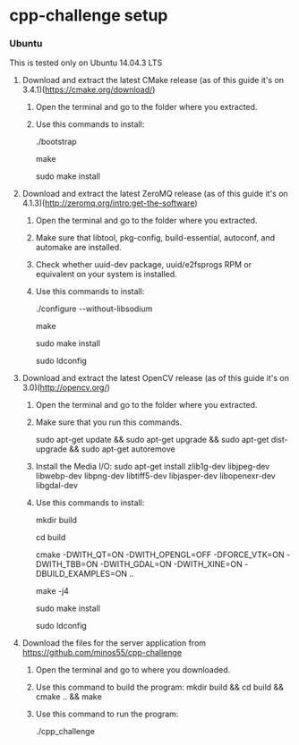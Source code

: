 # cpp-challenge setup

### Ubuntu ###
This is tested only on Ubuntu 14.04.3 LTS

1. Download and extract the latest CMake release (as of this guide it's on 3.4.1)(https://cmake.org/download/) 
	1. Open the terminal and go to the folder where you extracted.
	2. Use this commands to install:
	
          ./bootstrap

          make

          sudo make install

2. Download and extract the latest ZeroMQ release (as of this guide it's on 4.1.3)(http://zeromq.org/intro:get-the-software)
	1. Open the terminal and go to the folder where you extracted.
	2. Make sure that libtool, pkg-config, build-essential, autoconf, and automake are installed.
	3. Check whether uuid-dev package, uuid/e2fsprogs RPM or equivalent on your system is installed.
	4. Use this commands to install:
		
        ./configure --without-libsodium
		
        make
		
        sudo make install
		
        sudo ldconfig


3. Download and extract the latest OpenCV release (as of this guide it's on 3.0)(http://opencv.org/)
	1. Open the terminal and go to the folder where you extracted.
	2. Make sure that you run this commands.
	
		sudo apt-get update && sudo apt-get upgrade && sudo apt-get dist-upgrade && sudo apt-get autoremove
	3. Install the Media I/O: sudo apt-get install zlib1g-dev libjpeg-dev libwebp-dev libpng-dev libtiff5-dev libjasper-dev libopenexr-dev libgdal-dev
	4. Use this commands to install: 
		
        mkdir build
		
        cd build
		
        cmake -DWITH_QT=ON -DWITH_OPENGL=OFF -DFORCE_VTK=ON -DWITH_TBB=ON -DWITH_GDAL=ON -DWITH_XINE=ON -DBUILD_EXAMPLES=ON ..
		
        make -j4
		
        sudo make install
		
        sudo ldconfig

4. Download the files for the server application from https://github.com/minos55/cpp-challenge 
	1. Open the terminal and go to where you downloaded.
	2. Use this command to build the program:
		mkdir build && cd build && cmake .. && make
	3. Use this command to run the program:
		
        ./cpp_challenge




